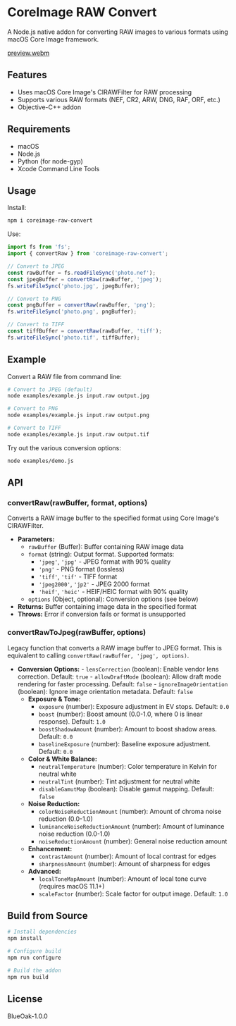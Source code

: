 # CoreImage RAW Convert

A Node.js native addon for converting RAW images to various formats using macOS Core Image framework.

[preview.webm](https://github.com/user-attachments/assets/793a76c0-6b81-47ea-b155-02445fe38a48)

## Features

- Uses macOS Core Image's CIRAWFilter for RAW processing
- Supports various RAW formats (NEF, CR2, ARW, DNG, RAF, ORF, etc.)
- Objective-C++ addon

## Requirements

- macOS
- Node.js
- Python (for node-gyp)
- Xcode Command Line Tools

## Usage

Install:

```bash
npm i coreimage-raw-convert
```

Use:

```javascript
import fs from 'fs';
import { convertRaw } from 'coreimage-raw-convert';

// Convert to JPEG
const rawBuffer = fs.readFileSync('photo.nef');
const jpegBuffer = convertRaw(rawBuffer, 'jpeg');
fs.writeFileSync('photo.jpg', jpegBuffer);

// Convert to PNG
const pngBuffer = convertRaw(rawBuffer, 'png');
fs.writeFileSync('photo.png', pngBuffer);

// Convert to TIFF
const tiffBuffer = convertRaw(rawBuffer, 'tiff');
fs.writeFileSync('photo.tif', tiffBuffer);
```

## Example

Convert a RAW file from command line:

```bash
# Convert to JPEG (default)
node examples/example.js input.raw output.jpg

# Convert to PNG
node examples/example.js input.raw output.png

# Convert to TIFF
node examples/example.js input.raw output.tif
```

Try out the various conversion options:

```bash
node examples/demo.js
```

## API

### convertRaw(rawBuffer, format, options)

Converts a RAW image buffer to the specified format using Core Image's CIRAWFilter.

- **Parameters:**
  - `rawBuffer` (Buffer): Buffer containing RAW image data
  - `format` (string): Output format. Supported formats:
    - `'jpeg'`, `'jpg'` - JPEG format with 90% quality
    - `'png'` - PNG format (lossless)
    - `'tiff'`, `'tif'` - TIFF format
    - `'jpeg2000'`, `'jp2'` - JPEG 2000 format
    - `'heif'`, `'heic'` - HEIF/HEIC format with 90% quality
  - `options` (Object, optional): Conversion options (see below)
- **Returns:** Buffer containing image data in the specified format
- **Throws:** Error if conversion fails or format is unsupported

### convertRawToJpeg(rawBuffer, options)

Legacy function that converts a RAW image buffer to JPEG format. This is equivalent to calling `convertRaw(rawBuffer, 'jpeg', options)`.

- **Conversion Options:** - `lensCorrection` (boolean): Enable vendor lens correction. Default: `true` - `allowDraftMode` (boolean): Allow draft mode rendering for faster processing. Default: `false` - `ignoreImageOrientation` (boolean): Ignore image orientation metadata. Default: `false`
  - **Exposure & Tone:**
    - `exposure` (number): Exposure adjustment in EV stops. Default: `0.0`
    - `boost` (number): Boost amount (0.0-1.0, where 0 is linear response). Default: `1.0`
    - `boostShadowAmount` (number): Amount to boost shadow areas. Default: `0.0`
    - `baselineExposure` (number): Baseline exposure adjustment. Default: `0.0`
  - **Color & White Balance:**
    - `neutralTemperature` (number): Color temperature in Kelvin for neutral white
    - `neutralTint` (number): Tint adjustment for neutral white
    - `disableGamutMap` (boolean): Disable gamut mapping. Default: `false`
  - **Noise Reduction:**
    - `colorNoiseReductionAmount` (number): Amount of chroma noise reduction (0.0-1.0)
    - `luminanceNoiseReductionAmount` (number): Amount of luminance noise reduction (0.0-1.0)
    - `noiseReductionAmount` (number): General noise reduction amount
  - **Enhancement:**
    - `contrastAmount` (number): Amount of local contrast for edges
    - `sharpnessAmount` (number): Amount of sharpness for edges
  - **Advanced:**
    - `localToneMapAmount` (number): Amount of local tone curve (requires macOS 11.1+)
    - `scaleFactor` (number): Scale factor for output image. Default: `1.0`

## Build from Source

```bash
# Install dependencies
npm install

# Configure build
npm run configure

# Build the addon
npm run build
```

## License

BlueOak-1.0.0
